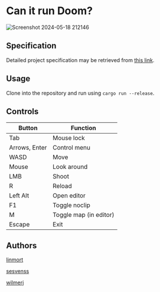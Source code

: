 # Can it run Doom?

![Screenshot 2024-05-18 212146](https://github.com/IndaPlus23/linmort-sesvenss-wilmerj-project/assets/49988196/cebe0e85-7cff-49e6-b2dc-cf45c3857321)

## Specification

Detailed project specification may be retrieved from [this link](https://github.com/IndaPlus23/linmort-sesvenss-wilmerj-project/blob/main/docs/specification.md).

## Usage

Clone into the repository and run using `cargo run --release`.

## Controls

|Button|Function     |
|------|-------------|
|Tab|Mouse lock|
|Arrows, Enter |Control menu|
|WASD|Move|
|Mouse|Look around|
|LMB|Shoot|
|R|Reload|
|Left Alt|Open editor|
|F1|Toggle noclip|
|M|Toggle map (in editor)|
|Escape|Exit|

## Authors

[linmort](https://github.com/LinusMortberg)

[sesvenss](https://github.com/SEBBSITER)

[wilmerj](https://github.com/wilmerjohansen)

